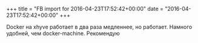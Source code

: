 +++
title = "FB import for 2016-04-23T17:52:42+00:00"
date = "2016-04-23T17:52:42+00:00"
+++

Docker на xhyve работает в два раза медленнее, но работает. Намного удобней, чем docker-machine. Рекомендую



